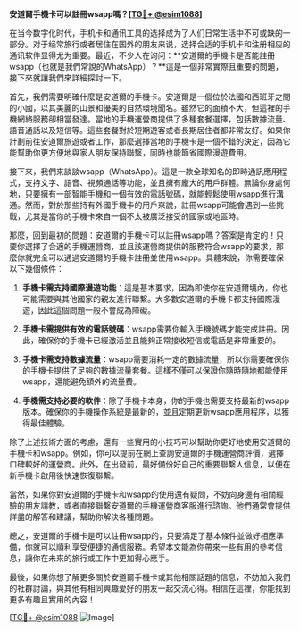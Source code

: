 **安道爾手機卡可以註冊wsapp嗎？[[TG💪+ @esim1088](https://t.me/s/esim1088)]**

在当今数字化时代，手机卡和通讯工具的选择成为了人们日常生活中不可或缺的一部分。对于经常旅行或者居住在国外的朋友来说，选择合适的手机卡和注册相应的通讯软件显得尤为重要。最近，不少人在询问：**安道爾的手機卡是否能註冊wsapp（也就是我們常說的WhatsApp）？**這是一個非常實際且重要的問題，接下來就讓我們來詳細探討一下。

首先，我們需要明確什麼是安道爾的手機卡。安道爾是一個位於法國和西班牙之間的小國，以其美麗的山景和優美的自然環境聞名。雖然它的面積不大，但這裡的手機網絡服務卻相當發達。當地的手機運營商提供了多種套餐選擇，包括數據流量、語音通話以及短信等。這些套餐對於短期遊客或者長期居住者都非常友好。如果你計劃前往安道爾旅遊或者工作，那麼選擇當地的手機卡是一個不錯的決定，因為它能幫助你更方便地與家人朋友保持聯繫，同時也能節省國際漫遊費用。

接下來，我們來談談wsapp（WhatsApp）。這是一款全球知名的即時通訊應用程式，支持文字、語音、視頻通話等功能，並且擁有龐大的用戶群體。無論你身處何地，只要擁有一部智能手機和一個有效的電話號碼，就能輕鬆使用wsapp進行溝通。然而，對於那些持有外國手機卡的用戶來說，註冊wsapp可能會遇到一些挑戰，尤其是當你的手機卡來自一個不太被廣泛接受的國家或地區時。

那麼，回到最初的問題：安道爾的手機卡可以註冊wsapp嗎？答案是肯定的！只要你選擇了合適的手機運營商，並且該運營商提供的服務符合wsapp的要求，那麼你就完全可以通過安道爾的手機卡註冊並使用wsapp。具體來說，你需要確保以下幾個條件：

1. **手機卡需支持國際漫遊功能**：這是基本要求，因為即使你在安道爾境內，你也可能需要與其他國家的親友進行聯繫。大多數安道爾的手機卡都支持國際漫遊，因此這個問題一般不會成為障礙。
   
2. **手機卡需提供有效的電話號碼**：wsapp需要你輸入手機號碼才能完成註冊。因此，確保你的手機卡已經激活並且能夠正常接收短信或電話是非常重要的。

3. **手機卡需支持數據流量**：wsapp需要消耗一定的數據流量，所以你需要確保你的手機卡提供了足夠的數據流量套餐。這樣不僅可以保證你隨時隨地都能使用wsapp，還能避免額外的流量費。

4. **手機需支持必要的軟件**：除了手機卡本身，你的手機也需要支持最新的wsapp版本。確保你的手機操作系統是最新的，並且定期更新wsapp應用程序，以獲得最佳體驗。

除了上述技術方面的考慮，還有一些實用的小技巧可以幫助你更好地使用安道爾的手機卡和wsapp。例如，你可以提前在網上查詢安道爾的手機運營商評價，選擇口碑較好的運營商。此外，在出發前，最好備份好自己的重要聯繫人信息，以便在新手機卡啟用後快速恢復聯繫。

當然，如果你對安道爾的手機卡和wsapp的使用還有疑問，不妨向身邊有相關經驗的朋友請教，或者直接聯繫安道爾的手機運營商客服進行諮詢。他們通常會提供詳盡的解答和建議，幫助你解決各種問題。

總之，安道爾的手機卡是可以註冊wsapp的，只要滿足了基本條件並做好相應準備，你就可以順利享受便捷的通信服務。希望本文能為你帶來一些有用的參考信息，讓你在未來的旅行或工作中更加得心應手。

最後，如果你想了解更多關於安道爾手機卡或其他相關話題的信息，不妨加入我們的社群討論，與其他有相同興趣愛好的朋友一起交流心得。相信在這裡，你能找到更多有趣且實用的內容！

[[TG💪+ @esim1088](https://t.me/s/esim1088) ![Image](https://i.postimg.cc/4NQfJmqS/Snipaste-2025-05-13-00-14-12.png)]